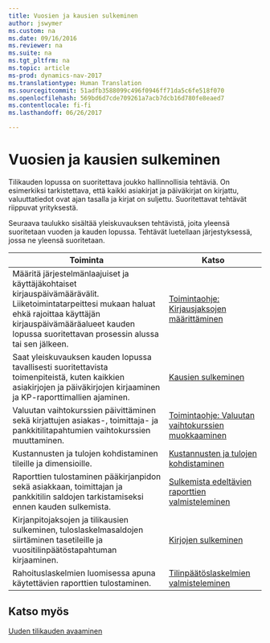 ```yaml
---
title: Vuosien ja kausien sulkeminen
author: jswymer
ms.custom: na
ms.date: 09/16/2016
ms.reviewer: na
ms.suite: na
ms.tgt_pltfrm: na
ms.topic: article
ms-prod: dynamics-nav-2017
ms.translationtype: Human Translation
ms.sourcegitcommit: 51adfb3588099c496f0946ff71da5c6fe518f070
ms.openlocfilehash: 569bd6d7cde709261a7acb7dcb16d780fe8eaed7
ms.contentlocale: fi-fi
ms.lasthandoff: 06/26/2017

---
```

# <a name="close-years-and-periods"></a>Vuosien ja kausien sulkeminen
Tilikauden lopussa on suoritettava joukko hallinnollisia tehtäviä. On esimerkiksi tarkistettava, että kaikki asiakirjat ja päiväkirjat on kirjattu, valuuttatiedot ovat ajan tasalla ja kirjat on suljettu. Suoritettavat tehtävät riippuvat yrityksestä.

Seuraava taulukko sisältää yleiskuvauksen tehtävistä, joita yleensä suoritetaan vuoden ja kauden lopussa. Tehtävät luetellaan järjestyksessä, jossa ne yleensä suoritetaan.

|Toiminta     |Katso                   |
|-------|----------------------|
|Määritä järjestelmänlaajuiset ja käyttäjäkohtaiset kirjauspäivämäärävälit. Liiketoimintatarpeittesi mukaan haluat ehkä rajoittaa käyttäjän kirjauspäivämääräalueet kauden lopussa suoritettavan prosessin alussa tai sen jälkeen.|[Toimintaohje: Kirjausjaksojen määrittäminen](finance-setup-how-specify-posting-periods.md)|
|Saat yleiskuvauksen kauden lopussa tavallisesti suoritettavista toimenpiteistä, kuten kaikkien asiakirjojen ja päiväkirjojen kirjaaminen ja KP-raporttimallien ajaminen.|[Kausien sulkeminen](year-how-complete-period-end-processes.md)|
|Valuutan vaihtokurssien päivittäminen sekä kirjattujen asiakas-, toimittaja- ja pankkitilitapahtumien vaihtokurssien muuttaminen.|[Toimintaohje: Valuutan vaihtokurssien muokkaaminen](finance-setup-setup-currencies.md)|
|Kustannusten ja tulojen kohdistaminen tileille ja dimensioille.|[Kustannusten ja tulojen kohdistaminen](year-allocate-costs-income.md)|
|Raporttien tulostaminen pääkirjanpidon sekä asiakkaan, toimittajan ja pankkitilin saldojen tarkistamiseksi ennen kauden sulkemista.|[Sulkemista edeltävien raporttien valmisteleminen](year-prepare-preclose-reports.md)|
|Kirjanpitojaksojen ja tilikausien sulkeminen, tuloslaskelmasaldojen siirtäminen tasetileille ja vuositilinpäätöstapahtuman kirjaaminen.|[Kirjojen sulkeminen](year-close-books.md)|
|Rahoituslaskelmien luomisessa apuna käytettävien raporttien tulostaminen.|[Tilinpäätöslaskelmien valmisteleminen](year-prepare-close-statements.md)|

## <a name="see-also"></a>Katso myös
[Uuden tilikauden avaaminen](finance-setup-how-open-new-fiscal-year.md)

